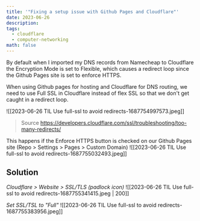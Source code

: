 ```yaml
---
title: '"Fixing a setup issue with Github Pages and Cloudflare"'
date: 2023-06-26
description: 
tags:
  - cloudflare
  - computer-networking
math: false
---
```


By default when I imported my DNS records from Namecheap to Cloudflare the Encryption Mode is set to Flexible, which causes a redirect loop since the Github Pages site is set to enforce HTTPS.

When using Github pages for hosting and Cloudflare for DNS routing, we need to use Full SSL in Cloudflare instead of flex SSL so that we don't get caught in a redirect loop.

![[2023-06-26 TIL Use full-ssl to avoid redirects-1687754997573.jpeg]]
> Source https://developers.cloudflare.com/ssl/troubleshooting/too-many-redirects/

This happens if the Enforce HTTPS button is checked on our Github Pages site (Repo > Settings > Pages > Custom Domain)
![[2023-06-26 TIL Use full-ssl to avoid redirects-1687755032493.jpeg]]

## Solution 

_Cloudflare > Website > SSL/TLS (padlock icon)_
![[2023-06-26 TIL Use full-ssl to avoid redirects-1687755341415.jpeg | 200]]

_Set SSL/TSL to "Full"_
![[2023-06-26 TIL Use full-ssl to avoid redirects-1687755383956.jpeg]]